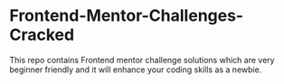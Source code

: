 # Frontend-Mentor-Challenges-Cracked
This repo contains Frontend mentor challenge solutions which are very beginner friendly and it will enhance your coding skills as a newbie.
